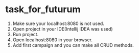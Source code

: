# task_for_futurum
1. Make sure your localhost:8080 is not used.
2. Open project in your IDE(Intellij IDEA was used)
3. Run project.
4. Open localhost:8080 in your browser.
5. Add first campaign and you can make all CRUD methods.
